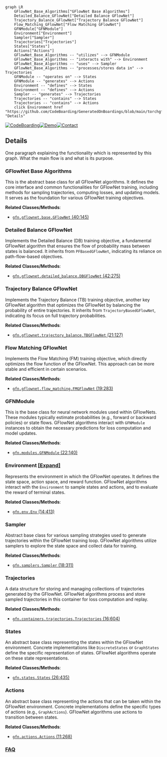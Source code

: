 ```mermaid
graph LR
    GFlowNet_Base_Algorithms["GFlowNet Base Algorithms"]
    Detailed_Balance_GFlowNet["Detailed Balance GFlowNet"]
    Trajectory_Balance_GFlowNet["Trajectory Balance GFlowNet"]
    Flow_Matching_GFlowNet["Flow Matching GFlowNet"]
    GFNModule["GFNModule"]
    Environment["Environment"]
    Sampler["Sampler"]
    Trajectories["Trajectories"]
    States["States"]
    Actions["Actions"]
    GFlowNet_Base_Algorithms -- "utilizes" --> GFNModule
    GFlowNet_Base_Algorithms -- "interacts with" --> Environment
    GFlowNet_Base_Algorithms -- "uses" --> Sampler
    GFlowNet_Base_Algorithms -- "processes/stores data in" --> Trajectories
    GFNModule -- "operates on" --> States
    GFNModule -- "generates" --> Actions
    Environment -- "defines" --> States
    Environment -- "defines" --> Actions
    Sampler -- "generates" --> Trajectories
    Trajectories -- "contains" --> States
    Trajectories -- "contains" --> Actions
    click Environment href "https://github.com/CodeBoarding/GeneratedOnBoardings/blob/main/torchgfn/Environment.md" "Details"
```

[![CodeBoarding](https://img.shields.io/badge/Generated%20by-CodeBoarding-9cf?style=flat-square)](https://github.com/CodeBoarding/CodeBoarding)[![Demo](https://img.shields.io/badge/Try%20our-Demo-blue?style=flat-square)](https://www.codeboarding.org/demo)[![Contact](https://img.shields.io/badge/Contact%20us%20-%20contact@codeboarding.org-lightgrey?style=flat-square)](mailto:contact@codeboarding.org)

## Details

One paragraph explaining the functionality which is represented by this graph. What the main flow is and what is its purpose.

### GFlowNet Base Algorithms
This is the abstract base class for all GFlowNet algorithms. It defines the core interface and common functionalities for GFlowNet training, including methods for sampling trajectories, computing losses, and updating models. It serves as the foundation for various GFlowNet training objectives.


**Related Classes/Methods**:

- <a href="https://github.com/gfnorg/torchgfn/blob/master/src/gfn/gflownet/base.py#L40-L145" target="_blank" rel="noopener noreferrer">`gfn.gflownet.base.GFlowNet` (40:145)</a>


### Detailed Balance GFlowNet
Implements the Detailed Balance (DB) training objective, a fundamental GFlowNet algorithm that ensures the flow of probability mass between states is balanced. It inherits from `PFBasedGFlowNet`, indicating its reliance on path-flow-based objectives.


**Related Classes/Methods**:

- <a href="https://github.com/gfnorg/torchgfn/blob/master/src/gfn/gflownet/detailed_balance.py#L42-L275" target="_blank" rel="noopener noreferrer">`gfn.gflownet.detailed_balance.DBGFlowNet` (42:275)</a>


### Trajectory Balance GFlowNet
Implements the Trajectory Balance (TB) training objective, another key GFlowNet algorithm that optimizes the GFlowNet by balancing the probability of entire trajectories. It inherits from `TrajectoryBasedGFlowNet`, indicating its focus on full trajectory probabilities.


**Related Classes/Methods**:

- <a href="https://github.com/gfnorg/torchgfn/blob/master/src/gfn/gflownet/trajectory_balance.py#L21-L127" target="_blank" rel="noopener noreferrer">`gfn.gflownet.trajectory_balance.TBGFlowNet` (21:127)</a>


### Flow Matching GFlowNet
Implements the Flow Matching (FM) training objective, which directly optimizes the flow function of the GFlowNet. This approach can be more stable and efficient in certain scenarios.


**Related Classes/Methods**:

- <a href="https://github.com/gfnorg/torchgfn/blob/master/src/gfn/gflownet/flow_matching.py#L19-L283" target="_blank" rel="noopener noreferrer">`gfn.gflownet.flow_matching.FMGFlowNet` (19:283)</a>


### GFNModule
This is the base class for neural network modules used within GFlowNets. These modules typically estimate probabilities (e.g., forward or backward policies) or state flows. GFlowNet algorithms interact with `GFNModule` instances to obtain the necessary predictions for loss computation and model updates.


**Related Classes/Methods**:

- <a href="https://github.com/gfnorg/torchgfn/blob/master/src/gfn/modules.py#L22-L140" target="_blank" rel="noopener noreferrer">`gfn.modules.GFNModule` (22:140)</a>


### Environment [[Expand]](./Environment.md)
Represents the environment in which the GFlowNet operates. It defines the state space, action space, and reward function. GFlowNet algorithms interact with the `Environment` to sample states and actions, and to evaluate the reward of terminal states.


**Related Classes/Methods**:

- <a href="https://github.com/gfnorg/torchgfn/blob/master/src/gfn/env.py#L14-L413" target="_blank" rel="noopener noreferrer">`gfn.env.Env` (14:413)</a>


### Sampler
Abstract base class for various sampling strategies used to generate trajectories within the GFlowNet training loop. GFlowNet algorithms utilize samplers to explore the state space and collect data for training.


**Related Classes/Methods**:

- <a href="https://github.com/gfnorg/torchgfn/blob/master/src/gfn/samplers.py#L18-L311" target="_blank" rel="noopener noreferrer">`gfn.samplers.Sampler` (18:311)</a>


### Trajectories
A data structure for storing and managing collections of trajectories generated by the GFlowNet. GFlowNet algorithms process and store sampled trajectories in this container for loss computation and replay.


**Related Classes/Methods**:

- <a href="https://github.com/gfnorg/torchgfn/blob/master/src/gfn/containers/trajectories.py#L16-L604" target="_blank" rel="noopener noreferrer">`gfn.containers.trajectories.Trajectories` (16:604)</a>


### States
An abstract base class representing the states within the GFlowNet environment. Concrete implementations like `DiscreteStates` or `GraphStates` define the specific representation of states. GFlowNet algorithms operate on these state representations.


**Related Classes/Methods**:

- <a href="https://github.com/gfnorg/torchgfn/blob/master/src/gfn/states.py#L26-L435" target="_blank" rel="noopener noreferrer">`gfn.states.States` (26:435)</a>


### Actions
An abstract base class representing the actions that can be taken within the GFlowNet environment. Concrete implementations define the specific types of actions (e.g., `GraphActions`). GFlowNet algorithms use actions to transition between states.


**Related Classes/Methods**:

- <a href="https://github.com/gfnorg/torchgfn/blob/master/src/gfn/actions.py#L11-L268" target="_blank" rel="noopener noreferrer">`gfn.actions.Actions` (11:268)</a>




### [FAQ](https://github.com/CodeBoarding/GeneratedOnBoardings/tree/main?tab=readme-ov-file#faq)
